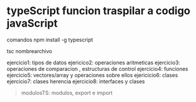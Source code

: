 # typeScript funcion  traspilar a codigo javaScript 

comandos 
npm install -g typescript

tsc nombrearchivo


ejercicio1: tipos de datos
ejericico2: operaciones aritmeticas
ejercicio3: operaciones de comparacion , estructuras de control
ejercicio4: funciones
ejercicio5: vectores/array y operaciones sobre ellos
ejericicio6: clases
ejercicio7: clases herencia
ejercicio8: interfaces y clases
> modulosTS: modulos, export e import
